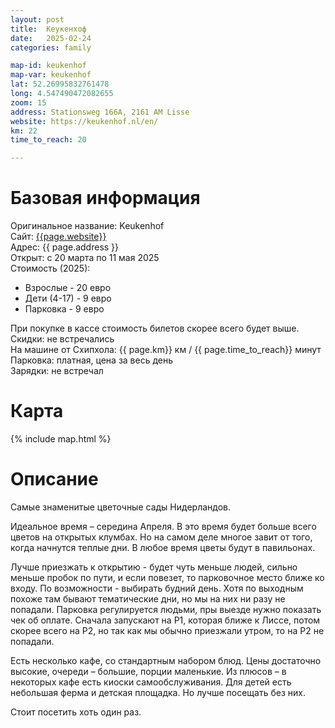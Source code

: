 ```yaml
---
layout: post
title:  Кеукенхоф
date:   2025-02-24
categories: family

map-id: keukenhof
map-var: keukenhof
lat: 52.26995832761478 
long: 4.547490472082655
zoom: 15
address: Stationsweg 166A, 2161 AM Lisse
website: https://keukenhof.nl/en/
km: 22
time_to_reach: 20

---
```

# Базовая информация
Оригинальное название: Keukenhof  
Сайт: [{{page.website}}]({{page.website}})  
Адреc: {{ page.address }}  
Открыт: с 20 марта по 11 мая 2025  
Стоимость (2025):
* Взрослые - 20 евро
* Дети (4-17) - 9 евро
* Парковка -  9 евро


При покупке в кассе стоимость билетов скорее всего будет выше.  
Скидки: не встречались  
На машине от Схипхола: {{ page.km}} км / {{ page.time_to_reach}} минут  
Парковка: платная, цена за весь день  
Зарядки: не встречал

# Карта
{% include map.html %}

# Описание
Самые знаменитые цветочные сады Нидерландов.

Идеальное время – середина Апреля. В это время будет больше всего цветов на открытых клумбах. Но на самом деле многое завит от того, когда начнутся теплые дни. В любое время цветы будут в павильонах.

Лучше приезжать к открытию - будет чуть меньше людей, сильно меньше пробок по пути, и если повезет, то парковочное место ближе ко входу. По возможности - выбирать будний день. Хотя по выходным похоже там бывают тематические дни, но мы на них ни разу не попадали. Парковка регулируется людьми, пры выезде нужно показать чек об оплате. Сначала запускают на P1, которая ближе к Лиссе, потом скорее всего на P2, но так как мы обычно приезжали утром, то на P2 не попадали. 

Есть несколько кафе, со стандартным набором блюд. Цены достаточно высокие, очереди – большие, порции маленькие. Из плюсов – в некоторых кафе есть киоски самообслуживания.
Для детей есть небольшая ферма и детская площадка. Но лучше посещать без них. 

Стоит посетить хоть один раз.



